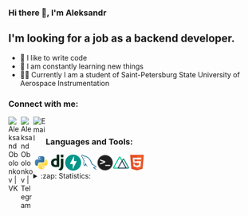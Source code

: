 ### Hi there 👋, I'm Aleksandr


## I'm looking for a job as a backend developer.
- 💪 I like to write code
- 🥅 I am constantly learning new things
- 👨‍🎓 Currently I am a student of Saint-Petersburg State University of Aerospace Instrumentation

### Connect with me:
[<img align="left" alt="AleksandObolonkov | VK" width="25px" src="https://cdn.jsdelivr.net/npm/simple-icons@v3/icons/vk.svg" />][vk]
[<img align="left" alt="AleksandObolonkov | Telegram" width="25px" src="https://cdn.jsdelivr.net/npm/simple-icons@v3/icons/telegram.svg" />][tg]

<a target="_blank" href="mailto:itbolonkov2019@gmail.com">
  <img align="left" alt="Email" width="25px" src="https://cdn.jsdelivr.net/npm/simple-icons@v3/icons/gmail.svg" />
</a>

[vk]: https://vk.com/obolonkovolegzandr
[tg]: https://t.me/ITbolonkov

<br />

### Languages and Tools:

<img align="left" alt="Python" width="32px" src="https://raw.githubusercontent.com/devicons/devicon/1119b9f84c0290e0f0b38982099a2bd027a48bf1/icons/python/python-original.svg" />
<img align="left" alt="Django" width="32px" src="https://raw.githubusercontent.com/devicons/devicon/1119b9f84c0290e0f0b38982099a2bd027a48bf1/icons/django/django-plain.svg" />
<img align="left" alt="FastAPI" width="32px" src="https://raw.githubusercontent.com/devicons/devicon/1119b9f84c0290e0f0b38982099a2bd027a48bf1/icons/fastapi/fastapi-original.svg" />
<img align="left" alt="MySQL" width="32px" src="https://raw.githubusercontent.com/devicons/devicon/1119b9f84c0290e0f0b38982099a2bd027a48bf1/icons/mysql/mysql-original.svg" />
<img align="left" alt="Terminal" width="32px" src="https://raw.githubusercontent.com/github/explore/80688e429a7d4ef2fca1e82350fe8e3517d3494d/topics/terminal/terminal.png" />
<img align="left" alt="NuxtJS" width="32px" src="https://raw.githubusercontent.com/devicons/devicon/1119b9f84c0290e0f0b38982099a2bd027a48bf1/icons/nuxtjs/nuxtjs-original.svg" />
<img align="left" alt="HTML" width="32px" src="https://raw.githubusercontent.com/devicons/devicon/1119b9f84c0290e0f0b38982099a2bd027a48bf1/icons/html5/html5-original.svg" />

<br />
<br />
<details>
  <summary>:zap: Statistics:</summary>
   <img align="left" alt="codeSTACKr's GitHub Stats" src="https://github-readme-stats.vercel.app/api/top-langs/?username=AlexanderObolonkov&langs_count=8&layout=compact" />
  <br />
  <br />
    <img align="left" alt="codeSTACKr's GitHub Stats" src="https://github-readme-stats.vercel.app/api?username=AlexanderObolonkov&show_icons=true" />
</details>
